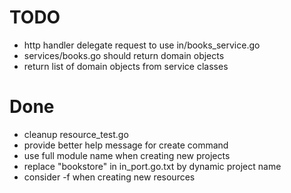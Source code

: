 # TODO
- http handler delegate request to use in/books_service.go
- services/books.go should return domain objects
- return list of domain objects from service classes

# Done
- cleanup resource_test.go
- provide better help message for create command
- use full module name when creating new projects
- replace "bookstore" in in_port.go.txt by dynamic project name
- consider -f when creating new resources
